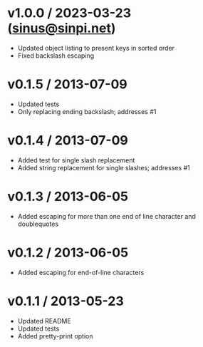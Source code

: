 v1.0.0 / 2023-03-23 (sinus@sinpi.net)
===================

 * Updated object listing to present keys in sorted order
 * Fixed backslash escaping

v0.1.5 / 2013-07-09 
==================

 * Updated tests
 * Only replacing ending backslash; addresses #1

v0.1.4 / 2013-07-09 
==================

 * Added test for single slash replacement
 * Added string replacement for single slashes; addresses #1

v0.1.3 / 2013-06-05 
==================

 * Added escaping for more than one end of line character and doublequotes

v0.1.2 / 2013-06-05 
==================

 * Added escaping for end-of-line characters

v0.1.1 / 2013-05-23 
==================

 * Updated README
 * Updated tests
 * Added pretty-print option
